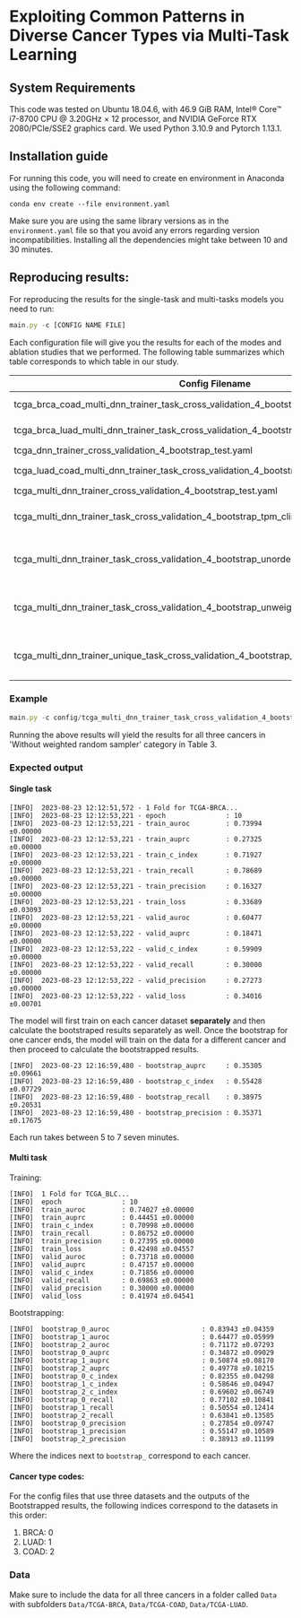 # Exploiting Common Patterns in Diverse Cancer Types via Multi-Task Learning 


## System Requirements

This code was tested on Ubuntu 18.04.6, with 46.9 GiB RAM, Intel® Core™ i7-8700 CPU @ 3.20GHz × 12 processor, and NVIDIA GeForce RTX 2080/PCIe/SSE2 graphics card. We used Python 3.10.9 and Pytorch 1.13.1.

## Installation guide

For running this code, you will need to create en environment in Anaconda using the following command:

```conda env create --file environment.yaml```

Make sure you are using the same library versions as in the `environment.yaml` file so that you avoid any errors regarding version incompatibilities. 
Installing all the dependencies might take between 10 and 30 minutes.

## Reproducing results:

For reproducing the results for the single-task and multi-tasks models you need to run:

```jsx
main.py -c [CONFIG NAME FILE]
```

Each configuration file will give you the results for each of the modes and ablation studies that we performed. The following table summarizes which table corresponds to which table in our study.



| Config Filename | Task | Notes | Table
| --- | --- | --- |---|
| tcga_brca_coad_multi_dnn_trainer_task_cross_validation_4_bootstrap_tpm_clinical_overall.yaml | Multi | Leave LUAD out |3|
| tcga_brca_luad_multi_dnn_trainer_task_cross_validation_4_bootstrap_tpm_clinical_overall.yaml | Multi | Leave COAD out |3|
| tcga_dnn_trainer_cross_validation_4_bootstrap_test.yaml | Single |  | 1,2|
| tcga_luad_coad_multi_dnn_trainer_task_cross_validation_4_bootstrap_tpm_clinical_overall.yaml | Multi | Leave BRCA out |3|
| tcga_multi_dnn_trainer_cross_validation_4_bootstrap_test.yaml | Multi | Original |2,3|
| tcga_multi_dnn_trainer_task_cross_validation_4_bootstrap_tpm_clinical_overall.yaml | Multi | Without task description |3|
| tcga_multi_dnn_trainer_task_cross_validation_4_bootstrap_unordered_tpm_clinical_overall.yaml | Multi | Without Ordered RNA-Seq Data |3|
| tcga_multi_dnn_trainer_task_cross_validation_4_bootstrap_unweighed_tpm_clinical_overall.yaml | Multi | Without Weighted Random Sampler |3|
| tcga_multi_dnn_trainer_unique_task_cross_validation_4_bootstrap_tpm_clinical_overall.yaml | Multi | Unique RNA-Seq Feature Extractor |3|







### Example

```jsx
main.py -c config/tcga_multi_dnn_trainer_task_cross_validation_4_bootstrap_unweighed_tpm_clinical_overall.yaml
```

Running the above results will yield the results for all three cancers in 'Without weighted random sampler' category in Table 3.


### Expected output

#### Single task
```[INFO]	2023-08-23 12:12:51,572 - Cross Validation Start
[INFO]	2023-08-23 12:12:51,572 - 1 Fold for TCGA-BRCA...
[INFO]	2023-08-23 12:12:53,221 - epoch               : 10
[INFO]	2023-08-23 12:12:53,221 - train_auroc         : 0.73994 ±0.00000
[INFO]	2023-08-23 12:12:53,221 - train_auprc         : 0.27325 ±0.00000
[INFO]	2023-08-23 12:12:53,221 - train_c_index       : 0.71927 ±0.00000
[INFO]	2023-08-23 12:12:53,221 - train_recall        : 0.78689 ±0.00000
[INFO]	2023-08-23 12:12:53,221 - train_precision     : 0.16327 ±0.00000
[INFO]	2023-08-23 12:12:53,221 - train_loss          : 0.33689 ±0.03093
[INFO]	2023-08-23 12:12:53,221 - valid_auroc         : 0.60477 ±0.00000
[INFO]	2023-08-23 12:12:53,222 - valid_auprc         : 0.18471 ±0.00000
[INFO]	2023-08-23 12:12:53,222 - valid_c_index       : 0.59909 ±0.00000
[INFO]	2023-08-23 12:12:53,222 - valid_recall        : 0.30000 ±0.00000
[INFO]	2023-08-23 12:12:53,222 - valid_precision     : 0.27273 ±0.00000
[INFO]	2023-08-23 12:12:53,222 - valid_loss          : 0.34016 ±0.00701
```

The model will first train on each cancer dataset **separately** and then calculate the bootstraped results separately as well. Once the bootstrap for one cancer ends, the model will train on the data for a different cancer and then proceed to calculate the bootstrapped results. 

```[INFO]	2023-08-23 12:16:59,479 - bootstrap_auroc     : 0.55437 ±0.07822
[INFO]	2023-08-23 12:16:59,480 - bootstrap_auprc     : 0.35305 ±0.09661
[INFO]	2023-08-23 12:16:59,480 - bootstrap_c_index   : 0.55428 ±0.07729
[INFO]	2023-08-23 12:16:59,480 - bootstrap_recall    : 0.38975 ±0.20531
[INFO]	2023-08-23 12:16:59,480 - bootstrap_precision : 0.35371 ±0.17675
```

Each run takes between 5 to 7 seven minutes.

#### Multi task
Training:
```[INFO]  Cross Validation Start
[INFO]  1 Fold for TCGA_BLC...
[INFO]  epoch               : 10
[INFO]  train_auroc         : 0.74027 ±0.00000
[INFO]  train_auprc         : 0.44451 ±0.00000
[INFO]  train_c_index       : 0.70998 ±0.00000
[INFO]  train_recall        : 0.86752 ±0.00000
[INFO]  train_precision     : 0.27395 ±0.00000
[INFO]  train_loss          : 0.42498 ±0.04557
[INFO]  valid_auroc         : 0.73718 ±0.00000
[INFO]  valid_auprc         : 0.47157 ±0.00000
[INFO]  valid_c_index       : 0.71856 ±0.00000
[INFO]  valid_recall        : 0.69863 ±0.00000
[INFO]  valid_precision     : 0.30000 ±0.00000
[INFO]  valid_loss          : 0.41974 ±0.04541
```
Bootstrapping:

```
[INFO]  bootstrap_0_auroc                       : 0.83943 ±0.04359
[INFO]  bootstrap_1_auroc                       : 0.64477 ±0.05999
[INFO]  bootstrap_2_auroc                       : 0.71172 ±0.07293
[INFO]  bootstrap_0_auprc                       : 0.34872 ±0.09029
[INFO]  bootstrap_1_auprc                       : 0.50874 ±0.08170
[INFO]  bootstrap_2_auprc                       : 0.49778 ±0.10215
[INFO]  bootstrap_0_c_index                     : 0.82355 ±0.04298
[INFO]  bootstrap_1_c_index                     : 0.58646 ±0.04947
[INFO]  bootstrap_2_c_index                     : 0.69602 ±0.06749
[INFO]  bootstrap_0_recall                      : 0.77102 ±0.10841
[INFO]  bootstrap_1_recall                      : 0.50554 ±0.12414
[INFO]  bootstrap_2_recall                      : 0.63841 ±0.13585
[INFO]  bootstrap_0_precision                   : 0.27854 ±0.09747
[INFO]  bootstrap_1_precision                   : 0.55147 ±0.10589
[INFO]  bootstrap_2_precision                   : 0.38913 ±0.11199
```
Where the indices next to `bootstrap_` correspond to each cancer.

#### Cancer type codes:

For the config files that use three datasets and the outputs of the Bootstrapped results, the following indices correspond to the datasets in this order:

1. BRCA: 0
2. LUAD: 1
3. COAD: 2



### Data

Make sure to include the data for all three cancers in a folder called `Data` with subfolders `Data/TCGA-BRCA`, `Data/TCGA-COAD`, `Data/TCGA-LUAD`. 

